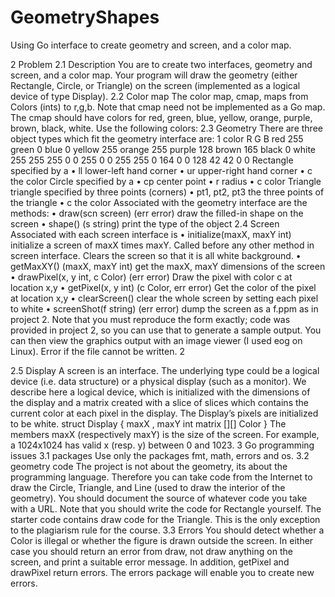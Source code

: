 # GeometryShapes
Using Go interface to create geometry and screen, and a color map.



2 Problem 2.1 Description
You are to create two interfaces, geometry and screen, and a color map. Your program will draw the geometry (either Rectangle, Circle, or Triangle) on the screen (implemented as a logical device of type Display).
2.2 Color map
The color map, cmap, maps from Colors (ints) to r,g,b. Note that cmap need not be implemented as a Go map. The cmap should have colors for red, green, blue, yellow, orange, purple, brown, black, white.
Use the following colors:
2.3 Geometry
There are three object types which fit the geometry interface are:
1
color R
G B
 red 255
green 0
blue 0
yellow 255
orange 255
purple 128
brown 165
black 0
white 255 255 255
0 0 255 0 0 255 255 0 164 0 0 128 42 42 0 0
Rectangle specified by a
• ll lower-left hand corner
• ur upper-right hand corner • c the color
Circle specified by a
• cp center point • r radius
• c color
Triangle triangle specified by three points (corners)
• pt1, pt2, pt3 the three points of the triangle
• c the color
Associated with the geometry interface are the methods:
• draw(scn screen) (err error) draw the filled-in shape on the screen • shape() (s string) print the type of the object
2.4 Screen
Associated with each screen interface is
• initialize(maxX, maxY int) initialize a screen of maxX times maxY. Called before any other
method in screen interface. Clears the screen so that it is all white background.
• getMaxXY() (maxX, maxY int) get the maxX, maxY dimensions of the screen
• drawPixel(x, y int, c Color) (err error) Draw the pixel with color c at location x,y
• getPixel(x, y int) (c Color, err error) Get the color of the pixel at location x,y
• clearScreen() clear the whole screen by setting each pixel to white
• screenShot(f string) (err error) dump the screen as a f.ppm as in project 2. Note that you must reproduce the form exactly; code was provided in project 2, so you can use that to generate a sample output. You can then view the graphics output with an image viewer (I used eog on Linux). Error if the file cannot be written.
2

2.5 Display
A screen is an interface. The underlying type could be a logical device (i.e. data structure) or a physical display (such as a monitor). We describe here a logical device, which is initialized with the dimensions of the display and a matrix created with a slice of slices which contains the current color at each pixel in the display. The Display’s pixels are initialized to be white.
struct Display { maxX , maxY int
matrix [][] Color }
The members maxX (respectively maxY) is the size of the screen. For example, a 1024x1024 has valid x (resp. y) between 0 and 1023.
3 Go programming issues 3.1 packages
Use only the packages fmt, math, errors and os. 3.2 geometry code
The project is not about the geometry, its about the programming language. Therefore you can take code from the Internet to draw the Circle, Triangle, and Line (used to draw the interior of the geometry). You should document the source of whatever code you take with a URL.
Note that you should write the code for Rectangle yourself. The starter code contains draw code for the Triangle.
This is the only exception to the plagiarism rule for the course.
3.3 Errors
You should detect whether a Color is illegal or whether the figure is drawn outside the screen. In either case you should return an error from draw, not draw anything on the screen, and print a suitable error message. In addition, getPixel and drawPixel return errors.
The errors package will enable you to create new errors.
